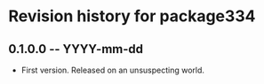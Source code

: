 # Revision history for package334

## 0.1.0.0 -- YYYY-mm-dd

* First version. Released on an unsuspecting world.
